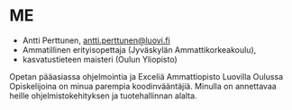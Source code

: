 # ME

* Antti Perttunen, antti.perttunen@luovi.fi
* Ammatillinen erityisopettaja (Jyväskylän Ammattikorkeakoulu), 
* kasvatustieteen maisteri (Oulun Yliopisto)

Opetan pääasiassa ohjelmointia ja Exceliä Ammattiopisto Luovilla Oulussa
Opiskelijoina on minua parempia koodinvääntäjiä. Minulla on annettavaa heille ohjelmistokehityksen ja tuotehallinnan alalta.

